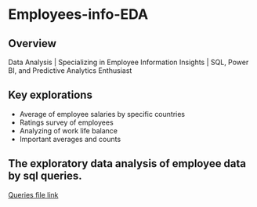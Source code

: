 # Employees-info-EDA

## Overview
Data Analysis | Specializing in Employee Information Insights | SQL, Power BI, and Predictive Analytics Enthusiast

## Key explorations

- Average of employee salaries by specific countries
- Ratings survey of employees
- Analyzing of work life balance
- Important averages and counts
  
## The exploratory data analysis of employee data by sql queries.
[Queries file link](https://github.com/priyadharshan344/Employees-info-EDA/blob/main/Fired%20queries_Emplyee%20EDA.sql)

